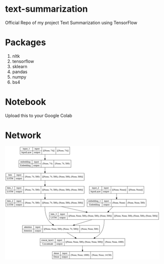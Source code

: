 # text-summarization
Official Repo of my project Text Summarization using TensorFlow

# Packages

1. nltk
2. tensorflow
3. sklearn
4. pandas
5. numpy
6. bs4

# Notebook
Upload this to your Google Colab

# Network
<img src="network.png" />
